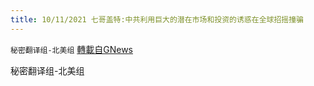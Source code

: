 ```yaml
---
title: 10/11/2021 七哥盖特:中共利用巨大的潜在市场和投资的诱惑在全球招摇撞骗
---
```

`秘密翻译组-北美组` [轉載自GNews](https://gnews.org/zh-hans/1590002/)

秘密翻译组-北美组
